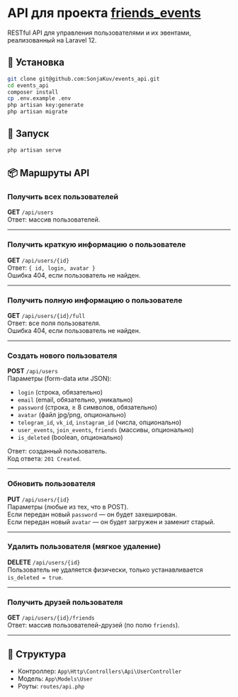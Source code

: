 
# API для проекта [friends_events](https://github.com/StickToYourGuns/friends-events)

RESTful API для управления пользователями и их эвентами, реализованный на Laravel 12.

## 🔧 Установка

```bash
git clone git@github.com:SonjaKuv/events_api.git
cd events_api
composer install
cp .env.example .env
php artisan key:generate
php artisan migrate
```

## 🚀 Запуск

```bash
php artisan serve
```

## 📦 Маршруты API

### Получить всех пользователей
**GET** `/api/users`  
Ответ: массив пользователей.

---

### Получить краткую информацию о пользователе
**GET** `/api/users/{id}`  
Ответ: `{ id, login, avatar }`  
Ошибка 404, если пользователь не найден.

---

### Получить полную информацию о пользователе
**GET** `/api/users/{id}/full`  
Ответ: все поля пользователя.  
Ошибка 404, если пользователь не найден.

---

### Создать нового пользователя
**POST** `/api/users`  
Параметры (form-data или JSON):
- `login` (строка, обязательно)
- `email` (email, обязательно, уникально)
- `password` (строка, ≥ 8 символов, обязательно)
- `avatar` (файл jpg/png, опционально)
- `telegram_id`, `vk_id`, `instagram_id` (числа, опционально)
- `user_events`, `join_events`, `friends` (массивы, опционально)
- `is_deleted` (boolean, опционально)

Ответ: созданный пользователь.  
Код ответа: `201 Created`.

---

### Обновить пользователя
**PUT** `/api/users/{id}`  
Параметры (любые из тех, что в POST).  
Если передан новый `password` — он будет захеширован.  
Если передан новый `avatar` — он будет загружен и заменит старый.

---

### Удалить пользователя (мягкое удаление)
**DELETE** `/api/users/{id}`  
Пользователь не удаляется физически, только устанавливается `is_deleted = true`.

---

### Получить друзей пользователя
**GET** `/api/users/{id}/friends`  
Ответ: массив пользователей-друзей (по полю `friends`).

---

## 📁 Структура
- Контроллер: `App\Http\Controllers\Api\UserController`
- Модель: `App\Models\User`
- Роуты: `routes/api.php`
